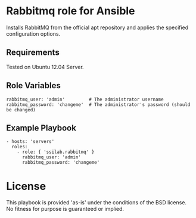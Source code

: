 # Rabbitmq role for Ansible

Installs RabbitMQ from the official apt repository and applies the specified configuration options.

## Requirements

Tested on Ubuntu 12.04 Server.

## Role Variables

    rabbitmq_user: 'admin'         # The administrator username
    rabbitmq_password: 'changeme'  # The administrator's password (should be changed)

## Example Playbook

    - hosts: 'servers'
      roles:
        - role: { 'ssilab.rabbitmq' }
          rabbitmq_user: 'admin'
          rabbitmq_password: 'changeme'

# License

This playbook is provided 'as-is' under the conditions of the BSD license. No fitness for purpose is guaranteed or implied.